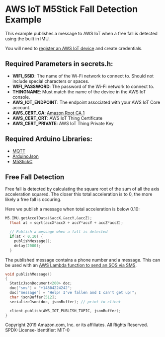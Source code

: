 # AWS IoT M5Stick Fall Detection Example

This example publishes a message to AWS IoT when a free fall is detected using the built in IMU.

You will need to [register an AWS IoT device](https://docs.aws.amazon.com/iot/latest/developerguide/register-device.html) and create credentials.

## Required Parameters in secrets.h:

- **WIFI_SSID**: The name of the Wi-Fi network to connect to. Should not include special characters or spaces.
- **WIFI_PASSWORD**: The password of the Wi-Fi network to connect to.
- **THINGNAME**: Must match the name of the device in the AWS IoT console.
- **AWS_IOT_ENDPOINT**: The endpoint associated with your AWS IoT Core account.
- **AWS_CERT_CA**: [Amazon Root CA 1](https://www.amazontrust.com/repository/AmazonRootCA1.pem)  
- **AWS_CERT_CRT**: AWS IoT Thing Certificate
- **AWS_CERT_PRIVATE**: AWS IoT Thing Private Key

## Required Arduino Libraries:

- [MQTT](https://github.com/256dpi/arduino-mqtt)
- [ArduinoJson](https://arduinojson.org/)
- [M5StickC](https://github.com/m5stack/M5StickC)

## Free Fall Detection

Free fall is detected by calculating the square root of the sum of all the axis acceleration squared. The closer this total acceleration is to 0, the more likely a free fall is occuring.

Here we publish a message when total acceleration is below 0.10:

```c
M5.IMU.getAccelData(&accX,&accY,&accZ);
  float at = sqrt(accX*accX + accY*accY + accZ*accZ);

  // Publish a message when a fall is detected
  if(at < 0.10) {
    publishMessage();
    delay(2000);
  }
```

The published message contains a phone number and a message. This can be used with an [AWS Lambda function to send an SOS via SMS](https://aws.amazon.com/blogs/contact-center/using-amazon-pinpoint-to-send-text-messages-in-amazon-connect/).

```c
void publishMessage()
{
  StaticJsonDocument<200> doc;
  doc["sms"] = "+14804224242";
  doc["message"] = "Help! I've fallen and I can't get up!";
  char jsonBuffer[512];
  serializeJson(doc, jsonBuffer); // print to client

  client.publish(AWS_IOT_PUBLISH_TOPIC, jsonBuffer);
}
```


Copyright 2019 Amazon.com, Inc. or its affiliates. All Rights Reserved. SPDX-License-Identifier: MIT-0
